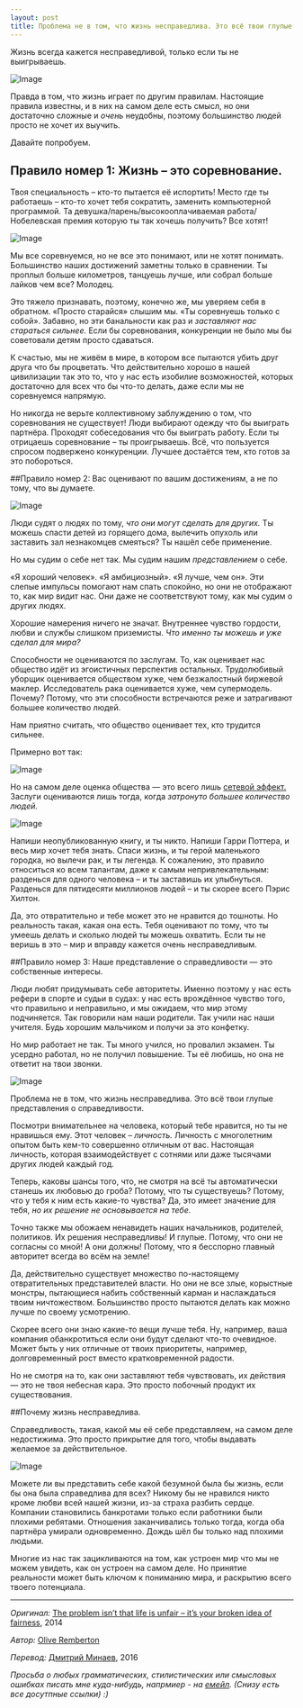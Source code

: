 ```yaml
---
layout: post
title: Проблема не в том, что жизнь несправедлива. Это всё твои глупые представления о справедливости.
---
```


Жизнь всегда кажется несправедливой, только если ты не выигрываешь.

![Image](http://i.imgur.com/ufuFyDZ.png)

Правда в том, что жизнь играет по другим правилам.
Настоящие правила известны, и в них на самом деле есть смысл, но они достаточно сложные и _очень_ неудобны, поэтому большинство людей просто не хочет их выучить.

Давайте попробуем.

## Правило номер 1: Жизнь – это соревнование. 

Твоя специальность – кто-то пытается её испортить! Место где ты работаешь – кто-то хочет тебя сократить, заменить компьютерной программой. Та девушка/парень/высокооплачиваемая работа/Нобелевская премия которую ты так хочешь получить? Все хотят!

![Image](http://i.imgur.com/t1CJusg.png)

Мы все соревнуемся, но не все это понимают, или не хотят понимать. Большинство наших достижений заметны только в сравнении. Ты проплыл больше километров, танцуешь лучше, или собрал больше лайков чем все? Молодец.

Это тяжело признавать, поэтому, конечно же, мы уверяем себя в обратном. «Просто старайся» слышим мы. «Ты соревнуешь только с собой». Забавно, но эти банальности как раз и _заставляют нас стараться сильнее._  Если бы соревнования, конкуренции не было мы бы советовали детям просто сдаваться. 

К счастью, мы не живём в мире, в котором все пытаются убить друг друга что бы процветать. Что действительно хорошо в нашей цивилизации так это то, что у нас есть изобилие возможностей, которых достаточно для всех что бы что-то делать, даже если мы не соревнуемся напрямую. 

Но никогда не верьте коллективному заблуждению о том, что соревнования не существует! Люди выбирают одежду что бы выиграть партнёра. Проходят собеседования что бы выиграть работу. Если ты отрицаешь соревнование – ты проигрываешь. Всё, что пользуется спросом подвержено конкуренции. Лучшее достаётся тем, кто готов за это побороться. 

##Правило номер 2: Вас оценивают по вашим достижениям, а не по тому, что вы думаете.

![Image](http://i.imgur.com/fKhHPKB.png)

Люди судят о людях по тому, _что они могут сделать для других._ Ты можешь спасти детей из горящего дома, вылечить опухоль или заставить зал незнакомцев смеяться? Ты нашёл себе применение. 

Но мы cудим о себе нет так. Мы судим нашим _представлением_ о себе.

«Я хороший человек». «Я амбициозный». «Я лучше, чем он». Эти слепые импульсы помогают нам спать спокойно, но они не отображают то, как мир видит нас. Они даже не соответствуют тому, как мы судим о других людях.

Хорошие намерения ничего не значат. Внутреннее чувство гордости, любви и службы слишком приземисты. _Что именно ты можешь и уже сделал для мира?_

Способности не оцениваются по заслугам. То, как оценивает нас общество идёт из эгоистичных перспектив остальных. Трудолюбивый уборщик оценивается обществом хуже, чем безжалостный биржевой маклер. Исследователь рака оценивается хуже, чем супермодель. Почему? Потому, что эти способности встречаются реже и затрагивают большее количество людей. 

Нам приятно считать, что общество оценивает тех, кто трудится сильнее.

Примерно вот так:

![Image](http://i.imgur.com/Ua3x16G.png)

Но на самом деле оценка общества — это всего лишь [сетевой эффект.](https://ru.wikipedia.org/wiki/Сетевой_эффект) Заслуги оцениваются лишь тогда, когда _затронуто большее количество людей._

![Image](http://i.imgur.com/A8vNGbG.png)

Напиши неопубликованную книгу, и ты никто. Напиши Гарри Поттера, и весь мир хочет тебя знать. Спаси жизнь, и ты герой маленького городка, но вылечи рак, и ты легенда. К сожалению, это правило относиться ко всем талантам, даже к самым непривлекательным: разденься для одного человека – и ты заставишь их улыбнуться. Разденься для пятидесяти миллионов людей – и ты скорее всего Пэрис Хилтон. 

Да, это отвратительно и тебе может это не нравится до тошноты. Но реальность такая, какая она есть. Тебя оценивают по тому, что ты умеешь делать и сколько людей ты можешь охватить. Если ты не веришь в это – мир и вправду кажется очень несправедливым.

##Правило номер 3: Наше представление о справедливости — это собственные интересы. 

Люди любят придумывать себе авторитеты. Именно поэтому у нас есть рефери в спорте и судьи в судах: у нас есть врождённое чувство того, что правильно и неправильно, и мы ожидаем, что мир этому подчиняется. Так говорили нам наши родители. Так учили нас наши учителя. Будь хорошим мальчиком и получи за это конфетку. 

Но мир работает не так. Ты много учился, но провалил экзамен. Ты усердно работал, но не получил повышение. Ты её любишь, но она не ответит на твои звонки. 

![Image](http://i.imgur.com/S8q3JKf.png)

Проблема не в том, что жизнь несправедлива. Это всё твои глупые представления о справедливости. 

Посмотри внимательнее на человека, который тебе нравится, но ты не нравишься ему. Этот человек – _личность._ Личность с многолетним опытом быть кем-то совершенно отличным от вас. Настоящая личность, которая взаимодействует с сотнями или даже тысячами других людей каждый год.

Теперь, каковы шансы того, что, не смотря на всё ты автоматически станешь их любовью до гроба? Потому, что ты существуешь? Потому, что у тебя к ним есть какие-то чувства? Да, это имеет значение для тебя, _но их решение не основывается на тебе._ 

Точно также мы обожаем ненавидеть наших начальников, родителей, политиков. Их решения несправедливы! И глупые. Потому, что они не согласны со мной! А они должны! Потому, что я бесспорно главный авторитет всегда во всём на земле!

Да, действительно существует множество по-настоящему отвратительных представителей власти. Но они не все злые, корыстные монстры, пытающиеся набить собственный карман и наслаждаться твоим ничтожеством. Большинство просто пытаются делать как можно лучше по своему усмотрению. 

Скорее всего они знаю какие-то вещи лучше тебя. Ну, например, ваша компания обанкротиться если они будут сделают что-то очевидное. Может быть у них отличные от твоих приоритеты, например, долговременный рост вместо кратковременной радости. 

Но не смотря на то, как они заставляют тебя чувствовать, их действия — это не твоя небесная кара. Это просто побочный продукт их существования. 

##Почему жизнь несправедлива. 

Справедливость, такая, какой мы её себе представляем, на самом деле недостижима. Это просто прикрытие для того, чтобы выдавать желаемое за действительное. 

![Image](http://i.imgur.com/qPB9Oux.png)

Можете ли вы представить себе какой безумной была бы жизнь, если бы она была справедлива для всех? Никому бы не нравился никто кроме любви всей нашей жизни, из-за страха разбить сердце. Компании становились банкротами только если работники были плохими ребятами. Отношения заканчивались только тогда, когда оба партнёра умирали одновременно. Дождь шёл бы только над плохими людьми. 

Многие из нас так зацикливаются на том, как устроен мир что мы не можем увидеть, как он устроен на самом деле. Но принятие реальности может быть ключом к пониманию мира, и раскрытию всего твоего потенциала. 

***
*Оригинал:* [The problem isn’t that life is unfair – it’s your broken idea of fairness](http://oliveremberton.com/2014/the-problem-isnt-that-life-is-unfair-its-your-broken-idea-of-fairness/), 2014

*Автор:* [Olive Remberton](https://disqus.com/by/oliveremberton/)

*Перевод:* [Дмитрий Минаев](http://dexie.me), 2016



_Просьба о любых грамматических, стилистических или смысловых ошибках писать мне куда-нибудь, напрмиер - на [емейл](dmitrijs.minajevs@outlook.com). (Снизу есть все досутпные ссылки) :)_



